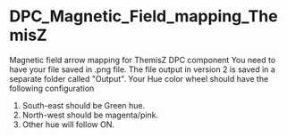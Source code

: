 # DPC_Magnetic_Field_mapping_ThemisZ
Magnetic field arrow mapping for ThemisZ DPC component
You need to have your file saved in .png file.
The file output in version 2 is saved in a separate folder called "Output".
Your Hue color wheel should have the following configuration
  1. South-east should be Green hue.
  2. North-west should be magenta/pink.
  3. Other hue will follow ON.
